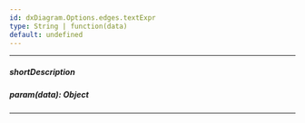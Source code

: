 ```yaml
---
id: dxDiagram.Options.edges.textExpr
type: String | function(data)
default: undefined
---
```

---
##### shortDescription

##### param(data): Object

---
